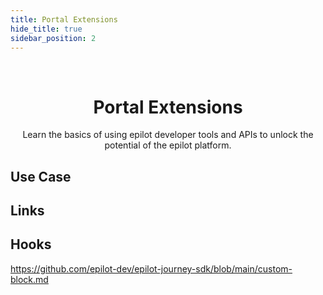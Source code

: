 ```yaml
---
title: Portal Extensions
hide_title: true
sidebar_position: 2
---
```


<p>&nbsp;</p>


<h1 align="center">Portal Extensions</h1>

<p align="center">Learn the basics of using epilot developer tools and APIs to unlock the potential of the epilot platform.</p>

## Use Case 

## Links

## Hooks


https://github.com/epilot-dev/epilot-journey-sdk/blob/main/custom-block.md

